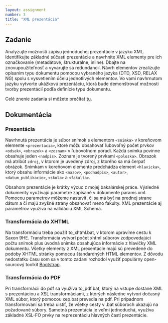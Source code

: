 ```yaml
---
layout: assignment
number: 3
title: "XML prezentácia"
---
```

## Zadanie
Analyzujte možnosti zápisu jednoduchej prezentácie v jazyku XML. Identifikujte základné súčasti prezentácie a navrhnite XML elementy pre ich označkovanie (metadátové, štrukturálne, inline). Dbajte na znovupoužiteľnosť a vyvarujte sa redundancií. Návrh elementov zrealizujte opísaním typu dokumentu pomocou vybraného jazyka (DTD, XSD, RELAX NG) spolu s vysvetlením účelu jednotlivých elementov. Vo vami navhrnutom jazyku vytvorte ukážkovú prezentáciu, ktorá bude demonštrovať možnosti tvorby prezentácií podľa definície typu dokumentu.

Celé znenie zadania si môžete prečítať [tu](https://wiki.fiit.stuba.sk/study/bc/info/wp/2018-19/zadanie3/).

## Dokumentácia
### Prezentácia
Navrhnutá prezentácia je súbor snímok s elementom ```<snimka>``` v koreňovom elemente ```<prezentacia>```, ktoré môžu obsahovať ľubovoľný počet prvkov ```<odsek>```, ```<obrazok>``` a ```<zoznam>``` v ľubovoľnom poradí. Každá snímka povinne obsahuje jeden ```<nadpis>```. Zoznam je tvorený prvkami ```<polozka>```. Obrazok má atribút ```zdroj```, v ktorom je uvedený zdroj, z ktorého sa má čerpať obrázok. Snímkam v koreňovom elemente predchádza element ```<hlavicka>```, ktorý obsahu informácie ako ```<nazov>```, ```<podnadpis>```, ```<autor>```, ```<datum_publikacie>```, ```<skola>``` a ```<fakulta>```.

Obsahom prezentácie je krátky výcuc z mojej bakalárskej práce. Výsledné dokumenty využívajú parametre zapísané v dokumente params.xml. Pomocou parametrov môžeme nastaviť, či sa má byť na prednej strane dátum a či majú zvyšné strany obsahovať meno fakulty. XML prezentácie aj parametrov využíva na validáciu XML Schema.

### Transformácia do XHTML
Na transformáciu treba použiť to_xhtml.bat, v ktorom upravíme cestu k Saxon 9HE. Transformácia vytvorí počet xhtml súborov zodpovedajúci počtu snímok plus úvodná snímka obsahujúca informácie z hlavičky XML dokumentu. Všetky elementy z XML prexentácie majú sú prevedené do podoby XHTML stránky pomocou štandardných HTML elementov. Z dôvodu nedostatku času som sa v tomto zadaní rozhodol využiť populárny open-sourcový toolkit [Bootstrap](https://getbootstrap.com/).

### Transformácia do PDF
Pri transformácii do pdf sa využíva to_pdf.bat, ktorý na vstupe dostane XML s prezentáciou a XSL transformáciami, z ktorých následne vytvorí dočasný XML súbor, ktorý pomocou xep.bat prevedia na pdf. Pri prípadnom transformovaní sa treba uistiť, že všetky cesty v .bat súboroch ukazujú na požadované súbory. Samotná prezentácia je veľmi jednoduchá, využíva základné XSL-FO prvky na reprezentáciu hlavných častí prezentácie.